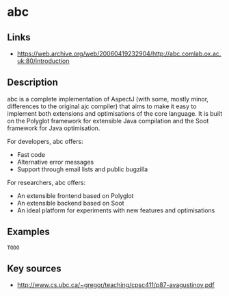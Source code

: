 # abc

## Links

- https://web.archive.org/web/20060419232904/http://abc.comlab.ox.ac.uk:80/introduction


## Description

abc is a complete implementation of AspectJ (with some, mostly minor, differences to the original ajc compiler) that aims to make it easy to implement both extensions and optimisations of the core language. It is built on the Polyglot framework for extensible Java compilation and the Soot framework for Java optimisation.

For developers, abc offers:

- Fast code
- Alternative error messages
- Support through email lists and public bugzilla

For researchers, abc offers:

- An extensible frontend based on Polyglot
- An extensible backend based on Soot
- An ideal platform for experiments with new features and optimisations


## Examples

    TODO

## Key sources

- http://www.cs.ubc.ca/~gregor/teaching/cpsc411/p87-avagustinov.pdf
